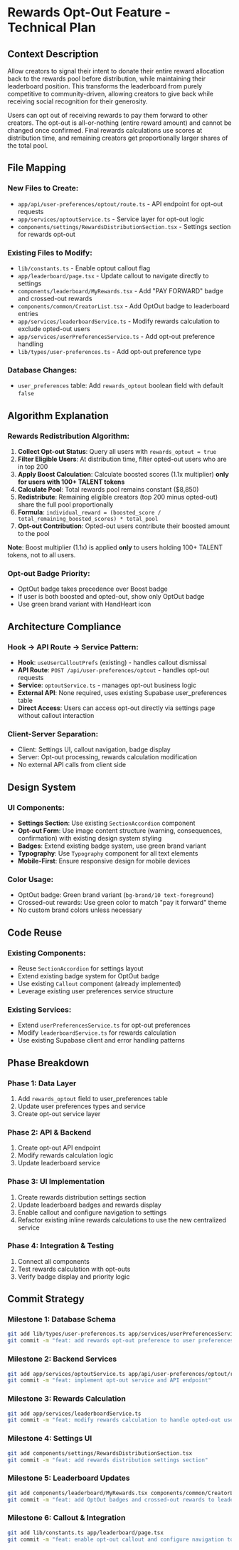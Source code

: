 # Rewards Opt-Out Feature - Technical Plan

## Context Description

Allow creators to signal their intent to donate their entire reward allocation back to the rewards pool before distribution, while maintaining their leaderboard position. This transforms the leaderboard from purely competitive to community-driven, allowing creators to give back while receiving social recognition for their generosity.

Users can opt out of receiving rewards to pay them forward to other creators. The opt-out is all-or-nothing (entire reward amount) and cannot be changed once confirmed. Final rewards calculations use scores at distribution time, and remaining creators get proportionally larger shares of the total pool.

## File Mapping

### New Files to Create:
- `app/api/user-preferences/optout/route.ts` - API endpoint for opt-out requests
- `app/services/optoutService.ts` - Service layer for opt-out logic
- `components/settings/RewardsDistributionSection.tsx` - Settings section for rewards opt-out

### Existing Files to Modify:
- `lib/constants.ts` - Enable optout callout flag
- `app/leaderboard/page.tsx` - Update callout to navigate directly to settings
- `components/leaderboard/MyRewards.tsx` - Add "PAY FORWARD" badge and crossed-out rewards
- `components/common/CreatorList.tsx` - Add OptOut badge to leaderboard entries
- `app/services/leaderboardService.ts` - Modify rewards calculation to exclude opted-out users
- `app/services/userPreferencesService.ts` - Add opt-out preference handling
- `lib/types/user-preferences.ts` - Add opt-out preference type

### Database Changes:
- `user_preferences` table: Add `rewards_optout` boolean field with default `false`

## Algorithm Explanation

### Rewards Redistribution Algorithm:
1. **Collect Opt-out Status**: Query all users with `rewards_optout = true`
2. **Filter Eligible Users**: At distribution time, filter opted-out users who are in top 200
3. **Apply Boost Calculation**: Calculate boosted scores (1.1x multiplier) **only for users with 100+ TALENT tokens**
4. **Calculate Pool**: Total rewards pool remains constant ($8,850)
5. **Redistribute**: Remaining eligible creators (top 200 minus opted-out) share the full pool proportionally
6. **Formula**: `individual_reward = (boosted_score / total_remaining_boosted_scores) * total_pool`
7. **Opt-out Contribution**: Opted-out users contribute their boosted amount to the pool

**Note**: Boost multiplier (1.1x) is applied **only** to users holding 100+ TALENT tokens, not to all users.

### Opt-out Badge Priority:
- OptOut badge takes precedence over Boost badge
- If user is both boosted and opted-out, show only OptOut badge
- Use green brand variant with HandHeart icon

## Architecture Compliance

### Hook → API Route → Service Pattern:
- **Hook**: `useUserCalloutPrefs` (existing) - handles callout dismissal
- **API Route**: `POST /api/user-preferences/optout` - handles opt-out requests
- **Service**: `optoutService.ts` - manages opt-out business logic
- **External API**: None required, uses existing Supabase user_preferences table
- **Direct Access**: Users can access opt-out directly via settings page without callout interaction

### Client-Server Separation:
- Client: Settings UI, callout navigation, badge display
- Server: Opt-out processing, rewards calculation modification
- No external API calls from client side

## Design System

### UI Components:
- **Settings Section**: Use existing `SectionAccordion` component
- **Opt-out Form**: Use image content structure (warning, consequences, confirmation) with existing design system styling
- **Badges**: Extend existing badge system, use green brand variant
- **Typography**: Use `Typography` component for all text elements
- **Mobile-First**: Ensure responsive design for mobile devices

### Color Usage:
- OptOut badge: Green brand variant (`bg-brand/10 text-foreground`)
- Crossed-out rewards: Use green color to match "pay it forward" theme
- No custom brand colors unless necessary

## Code Reuse

### Existing Components:
- Reuse `SectionAccordion` for settings layout
- Extend existing badge system for OptOut badge
- Use existing `Callout` component (already implemented)
- Leverage existing user preferences service structure

### Existing Services:
- Extend `userPreferencesService.ts` for opt-out preferences
- Modify `leaderboardService.ts` for rewards calculation
- Use existing Supabase client and error handling patterns

## Phase Breakdown

### Phase 1: Data Layer
1. Add `rewards_optout` field to user_preferences table
2. Update user preferences types and service
3. Create opt-out service layer

### Phase 2: API & Backend
1. Create opt-out API endpoint
2. Modify rewards calculation logic
3. Update leaderboard service

### Phase 3: UI Implementation
1. Create rewards distribution settings section
2. Update leaderboard badges and rewards display
3. Enable callout and configure navigation to settings
4. Refactor existing inline rewards calculations to use the new centralized service

### Phase 4: Integration & Testing
1. Connect all components
2. Test rewards calculation with opt-outs
3. Verify badge display and priority logic

## Commit Strategy

### Milestone 1: Database Schema
```bash
git add lib/types/user-preferences.ts app/services/userPreferencesService.ts
git commit -m "feat: add rewards opt-out preference to user preferences"
```

### Milestone 2: Backend Services
```bash
git add app/services/optoutService.ts app/api/user-preferences/optout/route.ts
git commit -m "feat: implement opt-out service and API endpoint"
```

### Milestone 3: Rewards Calculation
```bash
git add app/services/leaderboardService.ts
git commit -m "feat: modify rewards calculation to handle opted-out users"
```

### Milestone 4: Settings UI
```bash
git add components/settings/RewardsDistributionSection.tsx
git commit -m "feat: add rewards distribution settings section"
```

### Milestone 5: Leaderboard Updates
```bash
git add components/leaderboard/MyRewards.tsx components/common/CreatorList.tsx
git commit -m "feat: add OptOut badges and crossed-out rewards to leaderboard"
```

### Milestone 6: Callout & Integration
```bash
git add lib/constants.ts app/leaderboard/page.tsx
git commit -m "feat: enable opt-out callout and configure navigation to settings"
```
